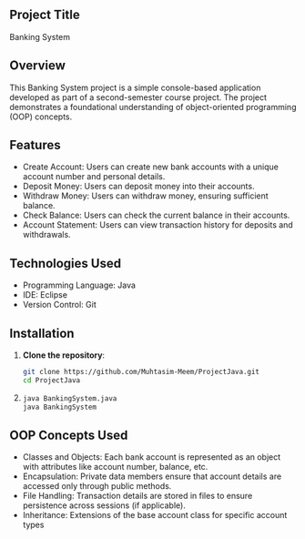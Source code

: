 ## **Project Title**
Banking System

## Overview
This Banking System project is a simple console-based application developed as part of a second-semester course project. 
The project demonstrates a foundational understanding of object-oriented programming (OOP) concepts.

## Features
- Create Account: Users can create new bank accounts with a unique account number and personal details.
- Deposit Money: Users can deposit money into their accounts.
- Withdraw Money: Users can withdraw money, ensuring sufficient balance.
- Check Balance: Users can check the current balance in their accounts.
- Account Statement: Users can view transaction history for deposits and withdrawals.
  
## Technologies Used
- Programming Language: Java
- IDE: Eclipse 
- Version Control: Git

## Installation

1. **Clone the repository**:
    ```bash
    git clone https://github.com/Muhtasim-Meem/ProjectJava.git
    cd ProjectJava
    ```

2.   ```bash
     java BankingSystem.java
     java BankingSystem

     ```
## OOP Concepts Used
- Classes and Objects: Each bank account is represented as an object with attributes like account number, balance, etc.
- Encapsulation: Private data members ensure that account details are accessed only through public methods.
- File Handling: Transaction details are stored in files to ensure persistence across sessions (if applicable).
- Inheritance: Extensions of the base account class for specific account types 
       

